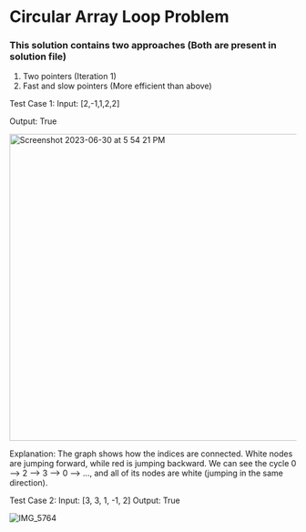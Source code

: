 # Circular Array Loop Problem

### This solution contains two approaches (Both are present in solution file)
1. Two pointers (Iteration 1)
2. Fast and slow pointers (More efficient than above)

Test Case 1:
Input:
[2,-1,1,2,2]

Output: 
True

<img width="539" alt="Screenshot 2023-06-30 at 5 54 21 PM" src="https://github.com/yadavanuj1996/algorithms-data-structures/assets/22169012/ed45d1ec-a6af-4823-9375-8efdc4a4eb22">

Explanation: The graph shows how the indices are connected. White nodes are jumping forward, while red is jumping backward.
We can see the cycle 0 --> 2 --> 3 --> 0 --> ..., and all of its nodes are white (jumping in the same direction).

Test Case 2:
Input:
[3, 3, 1, -1, 2]
Output:
True

![IMG_5764](https://github.com/yadavanuj1996/algorithms-data-structures/assets/22169012/239ea3b8-812d-4ae3-9ffb-9d98e7a7e37b)





